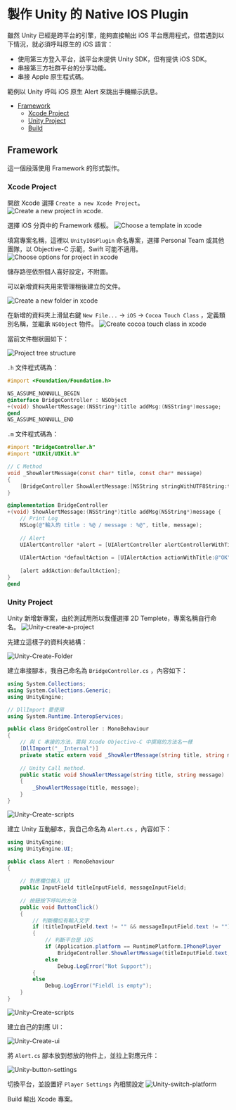 # 製作 Unity 的 Native IOS Plugin
雖然 Unity 已經是跨平台的引擎，能夠直接輸出 iOS 平台應用程式，但若遇到以下情況，就必須呼叫原生的 iOS 語言：
- 使用第三方登入平台，該平台未提供 Unity SDK，但有提供 iOS SDK。
- 串接第三方社群平台的分享功能。
- 串接 Apple 原生程式碼。

範例以 Unity 呼叫 iOS 原生 Alert 來跳出手機顯示訊息。

- [Framework](#framework)
  - [Xcode Project](#xcode-project)
  - [Unity Project](#unity-project)
  - [Build](#framework-build)

## Framework
這一個段落使用 Framework 的形式製作。

### Xcode Project
開啟 Xcode 選擇 `Create a new Xcode Project`。
![Create a new project in xcode.](https://github.com/hsiehyunju/worklearn/blob/main/Upload/UnityNativeIOSPlugin/Xcode-create-project-window.png)

選擇 iOS 分頁中的 Framework 樣板。
![Choose a template in xcode](https://github.com/hsiehyunju/worklearn/blob/main/Upload/UnityNativeIOSPlugin/Xcode-choose-template-for-project.png)

填寫專案名稱，這裡以 `UnityIOSPlugin` 命名專案，選擇 Personal Team 或其他團隊，以 Objective-C 示範，Swift 可能不適用。
![Choose options for project in xcode](https://github.com/hsiehyunju/worklearn/blob/main/Upload/UnityNativeIOSPlugin/Xcode-choose-options-for-project.png)

儲存路徑依照個人喜好設定，不附圖。

可以新增資料夾用來管理稍後建立的文件。

![Create a new folder in xcode](https://github.com/hsiehyunju/worklearn/blob/main/Upload/UnityNativeIOSPlugin/Xcode-create-folder.png)

在新增的資料夾上滑鼠右鍵 `New File...` -> `iOS` -> `Cocoa Touch Class` ，定義類別名稱，並繼承 `NSObject` 物件。
![Create cocoa touch class in xcode](https://github.com/hsiehyunju/worklearn/blob/main/Upload/UnityNativeIOSPlugin/Xcode-create-cocoa-touch-class.png)

當前文件樹狀圖如下：

![Project tree structure](https://github.com/hsiehyunju/worklearn/blob/main/Upload/UnityNativeIOSPlugin/Xcode-tree-structure-of-folder.png)

`.h` 文件程式碼為：
```objective-c
#import <Foundation/Foundation.h>

NS_ASSUME_NONNULL_BEGIN
@interface BridgeController : NSObject
+(void) ShowAlertMessage:(NSString*)title addMsg:(NSString*)message;
@end
NS_ASSUME_NONNULL_END
```

`.m` 文件程式碼為：
```objective-c
#import "BridgeController.h"
#import "UIKit/UIKit.h"

// C Method
void _ShowAlertMessage(const char* title, const char* message)
{
    [BridgeController ShowAlertMessage:[NSString stringWithUTF8String:title] addMsg:[NSString stringWithUTF8String:message]];
}

@implementation BridgeController
+(void) ShowAlertMessage:(NSString*)title addMsg(NSString*)message {
    // Print Log
    NSLog(@"輸入的 title : %@ / message : %@", title, message);
    
    // Alert
    UIAlertController *alert = [UIAlertController alertControllerWithTitle:title message:message preferredStyle:UIAlertControllerStyleAlert];
    
    UIAlertAction *defaultAction = [UIAlertAction actionWithTitle:@"OK" style:UIAlertStyleDefault handler:^(UIAlertAction *action){}];
    
    [alert addAction:defaultAction];
}
@end
```

### Unity Project
Unity 新增新專案，由於測試用所以我僅選擇 2D Templete，專案名稱自行命名。
![Unity-create-a-project](https://github.com/hsiehyunju/worklearn/blob/main/Upload/UnityNativeIOSPlugin/Unity-create-a-project.png)

先建立這樣子的資料夾結構：

![Unity-Create-Folder](https://github.com/hsiehyunju/worklearn/blob/main/Upload/UnityNativeIOSPlugin/Unity-create-folder.png)

建立串接腳本，我自己命名為 `BridgeController.cs` ，內容如下：
```csharp
using System.Collections;
using System.Collections.Generic;
using UnityEngine;

// DllImport 要使用
using System.Runtime.InteropServices;

public class BridgeController : MonoBehaviour
{
    // 與 C 串接的方法，需與 Xcode Objective-C 中撰寫的方法名一樣
    [DllImport("__Internal")]
    private static extern void _ShowAlertMessage(string title, string message);
    
    // Unity Call method.
    public static void ShowAlertMessage(string title, string message)
    {
        _ShowAlertMessage(title, message);
    }
}
```
![Unity-Create-scripts](https://github.com/hsiehyunju/worklearn/blob/main/Upload/UnityNativeIOSPlugin/Unity-bridgecontroller-code.png)

建立 Unity 互動腳本，我自己命名為 `Alert.cs` ，內容如下：
```csharp
using UnityEngine;
using UnityEngine.UI;

public class Alert : MonoBehaviour
{
    
    // 對應欄位輸入 UI
    public InputField titleInputField, messageInputField;
    
    // 按鈕按下呼叫的方法
    public void ButtonClick()
    {
        // 判斷欄位有輸入文字
        if (titleInputField.text != "" && messageInputField.text != "")
        {
            // 判斷平台是 iOS
            if (Application.platform == RuntimePlatform.IPhonePlayer
                BridgeController.ShowAlertMessage(titleInputField.text, messageInputField.text);
            else
                Debug.LogError("Not Support");
        {
        else
            Debug.LogError("Fieldl is empty");
    }
}
```
![Unity-Create-scripts](https://github.com/hsiehyunju/worklearn/blob/main/Upload/UnityNativeIOSPlugin/Unity-alert-code.png)

建立自己的對應 UI：

![Unity-Create-ui](https://github.com/hsiehyunju/worklearn/blob/main/Upload/UnityNativeIOSPlugin/Unity-ui-design.png)

將 `Alert.cs` 腳本放到想放的物件上，並拉上對應元件：

![Unity-button-settings](https://github.com/hsiehyunju/worklearn/blob/main/Upload/UnityNativeIOSPlugin/Unity-button-ui-settings.png)

切換平台，並設置好 `Player Settings` 內相關設定
![Unity-switch-platform](https://github.com/hsiehyunju/worklearn/blob/main/Upload/UnityNativeIOSPlugin/Unity-switch-platform.png)

Build 輸出 Xcode 專案。
